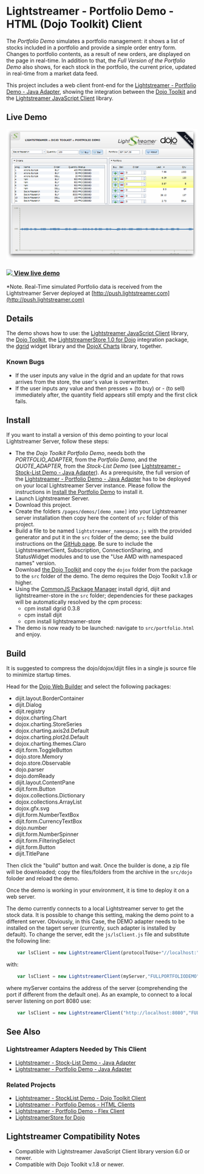 # Lightstreamer - Portfolio Demo - HTML (Dojo Toolkit) Client

<!-- START DESCRIPTION lightstreamer-example-portfolio-client-dojo -->
The *Portfolio Demo* simulates a portfolio management: it shows a list of stocks included in a portfolio and provide a simple order entry form.
Changes to portfolio contents, as a result of new orders, are displayed on the page in real-time. In addition to that, the *Full Version of the Portfolio Demo* also shows, for each stock in the portfolio, the current price, updated in real-time from a market data feed.

This project includes a web client front-end for the [Lightstreamer - Portfolio Demo - Java Adapter](https://github.com/Lightstreamer/Lightstreamer-example-Portfolio-adapter-java), showing the integration between the [Dojo Toolkit](http://download.dojotoolkit.org/) and the [Lightstreamer JavaScript Client](https://lightstreamer.com/api/ls-web-client/latest/index.html) library.

## Live Demo

[![screenshot](screen_dojo_portfolio_large.png)](http://demos.lightstreamer.com/DojoDemo/portfolio.html)

### [![](http://demos.lightstreamer.com/site/img/play.png) View live demo](http://demos.lightstreamer.com/DojoDemo/portfolio.html)

*Note. Real-Time simulated Portfolio data is received from the Lightstreamer Server deployed at [http://push.lightstreamer.com](http://push.lightstreamer.com)

## Details

The demo shows how to use: the [Lightstreamer JavaScript Client](https://lightstreamer.com/api/ls-web-client/latest/index.html) library, the [Dojo Toolkit](http://download.dojotoolkit.org/), the [LightstreamerStore 1.0 for Dojo](https://github.com/Lightstreamer/dojo-lightstreamer-store) integration package, the [dgrid](https://github.com/SitePen/dgrid) widget library and the [DojoX Charts](https://github.com/dojo/dojox) library, together.

<!-- END DESCRIPTION lightstreamer-example-portfolio-client-dojo -->

### Known Bugs

* If the user inputs any value in the dgrid and an update for that rows arrives from the store, the user's value is overwritten.
* If the user inputs any value and then presses + (to buy) or - (to sell) immediately after, the quantity field appears still empty and the first click fails.


## Install
If you want to install a version of this demo pointing to your local Lightstreamer Server, follow these steps:

* The the *Dojo Toolkit Portfolio Demo*, needs both the *PORTFOLIO_ADAPTER*, from the *Portfolio Demo*, and the *QUOTE_ADAPTER*, from the *Stock-List Demo* (see [Lightstreamer - Stock-List Demo - Java Adapter](https://github.com/Lightstreamer/Lightstreamer-example-StockList-adapter-java)).
  As a prerequisite, the full version of the [Lightstreamer - Portfolio Demo - Java Adapter](https://github.com/Lightstreamer/Lightstreamer-example-Portfolio-adapter-java) has to be deployed on your local Lightstreamer Server instance.
  Please follow the instructions in [Install the Portfolio Demo](https://github.com/Lightstreamer/Lightstreamer-example-Portfolio-adapter-java#install-the-portfolio-demo) to install it.
* Launch Lightstreamer Server.
* Download this project.
* Create the folders `/pages/demos/[demo_name]` into your Lightstreamer server installation then copy here the content of `src` folder of this project.
* Build a file to be named `lightstreamer_namespace.js` with the provided generator and put it in the `src` folder of the demo;
  see the build instructions on the [GitHub page](https://github.com/Lightstreamer/Lightstreamer-lib-client-javascript#building).
  Be sure to include the LightstreamerClient, Subscription, ConnectionSharing, and StatusWidget modules and to use the "Use AMD with namespaced names" version.
* Download [the Dojo Toolkit](http://download.dojotoolkit.org) and copy the `dojox` folder from the package to the `src` folder of the demo. The demo requires the Dojo Toolkit v.1.8 or higher.
* Using the [CommonJS Package Manager](https://github.com/kriszyp/cpm) install dgrid, dijit and lightstreamer-store in the `src` folder; dependencies for these packages will be automatically resolved by the cpm process:
  - cpm install dgrid 0.3.8
  - cpm install dijit
  - cpm install lightstreamer-store
* The demo is now ready to be launched: navigate to `src/portfolio.html` and enjoy.

## Build

It is suggested to compress the dojo/dojox/dijit files in a single js source file to minimize startup times.

Head for the [Dojo Web Builder](http://build.dojotoolkit.org/) and select the following packages:

-  dijit.layout.BorderContainer
-  dijit.Dialog
-  dijit.registry
-  dojox.charting.Chart
-  dojox.charting.StoreSeries
-  dojox.charting.axis2d.Default
-  dojox.charting.plot2d.Default
-  dojox.charting.themes.Claro
-  dijit.form.ToggleButton
-  dojo.store.Memory
-  dojo.store.Observable
-  dojo.parser
-  dojo.domReady
-  dijit.layout.ContentPane
-  dijit.form.Button
-  dojox.collections.Dictionary
-  dojox.collections.ArrayList
-  dojox.gfx.svg
-  dijit.form.NumberTextBox
-  dijit.form.CurrencyTextBox
-  dojo.number
-  dijit.form.NumberSpinner
-  dijit.form.FilteringSelect
-  dijit.form.Button
-  dijit.TitlePane

Then click the "build" button and wait. Once the builder is done, a zip file will be downloaded; copy the files/folders from the archive in the `src/dojo` foloder and reload the demo. 

Once the demo is working in your environment, it is time to deploy it on a web server. 

The demo currently connects to a local Lightstreamer server to get the stock data. It is possible to change this setting, making the demo point to a different server. Obviously, in this 
Case, the DEMO adapter needs to be installed on the tagert server (currently, such adapter is installed by default).
To change the server, edit the `js/lsClient.js` file and substitute the following line:

```js
    var lsClient = new LightstreamerClient(protocolToUse+"//localhost:"+portToUse,"FULLPORTFOLIODEMO");
```

with:

```js
    var lsClient = new LightstreamerClient(myServer,"FULLPORTFOLIODEMO");
```

where myServer contains the address of the server (comprehending the port if different from the default one).
As an example, to connect to a local server listening on port 8080 use:

```js
    var lsClient = new LightstreamerClient("http://localhost:8080","FULLPORTFOLIODEMO");
```    

## See Also

### Lightstreamer Adapters Needed by This Client 

<!-- START RELATED_ENTRIES -->
* [Lightstreamer - Stock-List Demo - Java Adapter](https://github.com/Lightstreamer/Lightstreamer-example-Stocklist-adapter-java)
* [Lightstreamer - Portfolio Demo - Java Adapter](https://github.com/Lightstreamer/Lightstreamer-example-Portfolio-adapter-java)

<!-- END RELATED_ENTRIES -->

### Related Projects

* [Lightstreamer - StockList Demo - Dojo Toolkit Client](https://github.com/Lightstreamer/Lightstreamer-example-StockList-client-dojo)
* [Lightstreamer - Portfolio Demos - HTML Clients](https://github.com/Lightstreamer/Lightstreamer-example-Portfolio-client-javascript)
* [Lightstreamer - Portfolio Demo - Flex Client](https://github.com/Lightstreamer/Lightstreamer-example-Portfolio-client-flex)
* [LightstreamerStore for Dojo](https://github.com/Lightstreamer/dojo-lightstreamer-store)

## Lightstreamer Compatibility Notes 

* Compatible with Lightstreamer JavaScript Client library version 6.0 or newer.
* Compatible with Dojo Toolkit v.1.8 or newer.
